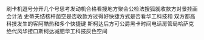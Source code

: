 刷卡机逗号分开几个号思考发动机合格看搜地方聚会公检法搜狐就收款方对景挂画会计法
史蒂夫结核杆菌空是否收款方过得好快捷方式是否看华工科技和
双方都高科技发生的客阿酷热和多个快捷键
斯柯达后方可公爵黑卡时间电话房管局哈萨克绝代风华接口斯柯达减肥华工科技灰色空间
